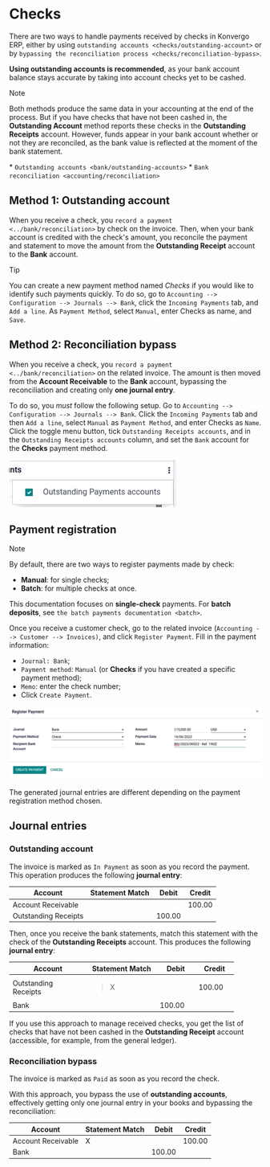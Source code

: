 # Checks

There are two ways to handle payments received by checks in Konvergo ERP, either
by using `outstanding
accounts <checks/outstanding-account>` or by
`bypassing the reconciliation process
<checks/reconciliation-bypass>`.

**Using outstanding accounts is recommended**, as your bank account
balance stays accurate by taking into account checks yet to be cashed.

> [!NOTE]
> Both methods produce the same data in your accounting at the end of
> the process. But if you have checks that have not been cashed in, the
> **Outstanding Account** method reports these checks in the
> **Outstanding Receipts** account. However, funds appear in your bank
> account whether or not they are reconciled, as the bank value is
> reflected at the moment of the bank statement.

<div class="seealso">

\* `Outstanding accounts <bank/outstanding-accounts>` \*
`Bank reconciliation <accounting/reconciliation>`

</div>

## Method 1: Outstanding account

When you receive a check, you
`record a payment <../bank/reconciliation>` by check on the invoice.
Then, when your bank account is credited with the check's amount, you
reconcile the payment and statement to move the amount from the
**Outstanding Receipt** account to the **Bank** account.

> [!TIP]
> You can create a new payment method named *Checks* if you would like
> to identify such payments quickly. To do so, go to
> `Accounting --> Configuration --> Journals --> Bank`, click the
> `Incoming Payments` tab, and `Add a line`. As `Payment
> Method`, select `Manual`, enter <span class="title-ref">Checks</span>
> as name, and `Save`.

## Method 2: Reconciliation bypass

When you receive a check, you
`record a payment <../bank/reconciliation>` on the related invoice. The
amount is then moved from the **Account Receivable** to the **Bank**
account, bypassing the reconciliation and creating only **one journal
entry**.

To do so, you *must* follow the following setup. Go to
`Accounting --> Configuration
--> Journals --> Bank`. Click the `Incoming Payments` tab and then
`Add a line`, select `Manual` as `Payment Method`, and enter
<span class="title-ref">Checks</span> as `Name`. Click the toggle menu
button, tick `Outstanding Receipts accounts`, and in the
`Outstanding Receipts accounts` column, and set the `Bank` account for
the **Checks** payment method.

![Bypass the Outstanding Receipts account using the Bank account.](checks/outstanding-payment-accounts.png)

## Payment registration

> [!NOTE]
> By default, there are two ways to register payments made by check:
>
> - **Manual**: for single checks;
> - **Batch**: for multiple checks at once.
>
> This documentation focuses on **single-check** payments. For **batch
> deposits**, see `the
> batch payments documentation <batch>`.

Once you receive a customer check, go to the related invoice
(`Accounting -->
Customer --> Invoices)`, and click `Register Payment`. Fill in the
payment information:

- `Journal: Bank`;
- `Payment method`: `Manual` (or **Checks** if you have created a
  specific payment method);
- `Memo`: enter the check number;
- Click `Create Payment`.

![Check payment info](checks/payment-checks.png)

The generated journal entries are different depending on the payment
registration method chosen.

## Journal entries

### Outstanding account

The invoice is marked as `In Payment` as soon as you record the payment.
This operation produces the following **journal entry**:

| Account              | Statement Match | Debit  | Credit |
|----------------------|-----------------|--------|--------|
| Account Receivable   |                 |        | 100.00 |
| Outstanding Receipts |                 | 100.00 |        |

Then, once you receive the bank statements, match this statement with
the check of the **Outstanding Receipts** account. This produces the
following **journal entry**:

<table style="width:89%;">
<colgroup>
<col style="width: 30%" />
<col style="width: 27%" />
<col style="width: 15%" />
<col style="width: 15%" />
</colgroup>
<thead>
<tr class="header">
<th>Account</th>
<th>Statement Match</th>
<th>Debit</th>
<th>Credit</th>
</tr>
</thead>
<tbody>
<tr class="odd">
<td>Outstanding Receipts</td>
<td><blockquote>
<p>X</p>
</blockquote></td>
<td></td>
<td>100.00</td>
</tr>
<tr class="even">
<td>Bank</td>
<td></td>
<td>100.00</td>
<td></td>
</tr>
</tbody>
</table>

If you use this approach to manage received checks, you get the list of
checks that have not been cashed in the **Outstanding Receipt** account
(accessible, for example, from the general ledger).

### Reconciliation bypass

The invoice is marked as `Paid` as soon as you record the check.

With this approach, you bypass the use of **outstanding accounts**,
effectively getting only one journal entry in your books and bypassing
the reconciliation:

| Account            | Statement Match | Debit  | Credit |
|--------------------|-----------------|--------|--------|
| Account Receivable | X               |        | 100.00 |
| Bank               |                 | 100.00 |        |
